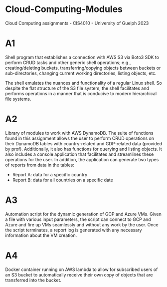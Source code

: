 # Cloud-Computing-Modules
Cloud Computing assignments - CIS4010 - University of Guelph 2023

# A1

Shell program that establishes a connection with AWS S3 via Boto3 SDK to perform CRUD tasks and other generic shell operations; e.g., creating/deleting buckets, transferring/copying objects between buckets or sub-directories, changing current working directories, listing objects, etc.

The shell emulates the nuances and functionality of a regular Linux shell. So despite the flat structure of the S3 file system, the shell facilitates and performs operations in a manner that is conducive to modern hierarchical file systems.

# A2

Library of modules to work with AWS DynamoDB. The suite of functions found in this assignment allows the user to perform CRUD operations on their DynamoDB tables with country-related and GDP-related data (provided by prof). Additionally, it also has functions for querying and listing objects. It also includes a console application that facilitates and streamlines these operations for the user. In addition, the application can generate two types of reports from data in the tables: 
- Report A: data for a specific country
- Report B: data for all countries on a specific date

# A3

Automation script for the dynamic generation of GCP and Azure VMs. Given a file with various input parameters, the script can connect to GCP and Azure and fire up VMs seamlessly and without any work by the user. Once the script terminates, a report log is generated with any necessary information about the VM creation.

# A4

Docker container running on AWS lambda to allow for subscribed users of an S3 bucket to automatically receive their own copy of objects that are transferred into the bucket.
